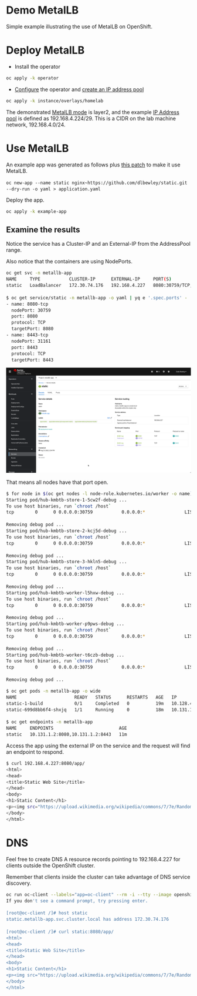 # Demo MetalLB

Simple example illustrating the use of MetalLB on OpenShift.

# Deploy MetalLB

* Install the operator

```bash
oc apply -k operator
```

* [Configure](instance/base/metallb.yaml) the operator and [create an IP address pool](https://docs.openshift.com/container-platform/latest/networking/metallb/metallb-configure-address-pools.html)

```bash
oc apply -k instance/overlays/homelab
```

The demonstrated [MetalLB mode](https://docs.openshift.com/container-platform/latest/networking/metallb/about-advertising-ipaddresspool.html) is layer2, and the example [IP Address pool](instance/overlays/homelab/ipaddresspool.yaml) is defined as 192.168.4.224/29. This is a CIDR on the lab machine network, 192.168.4.0/24.

# Use MetalLB

An example app was generated as follows plus [this patch](example-app/patch-service.yaml) to make it use MetalLB.

`oc new-app --name static nginx~https://github.com/dlbewley/static.git --dry-run -o yaml > application.yaml`

Deploy the app.

```bash
oc apply -k example-app
```

## Examine the results

Notice the service has a Cluster-IP and an External-IP from the AddressPool range.

Also notice that the containers are using NodePorts.

```bash
oc get svc -n metallb-app
NAME     TYPE           CLUSTER-IP      EXTERNAL-IP     PORT(S)                         AGE
static   LoadBalancer   172.30.74.176   192.168.4.227   8080:30759/TCP,8443:31161/TCP   11m

$ oc get service/static -n metallb-app -o yaml | yq e '.spec.ports' -
- name: 8080-tcp
  nodePort: 30759
  port: 8080
  protocol: TCP
  targetPort: 8080
- name: 8443-tcp
  nodePort: 31161
  port: 8443
  protocol: TCP
  targetPort: 8443
```

![service-static.png](img/service-static.png)

That means all nodes have that port open.

```bash
$ for node in $(oc get nodes -l node-role.kubernetes.io/worker -o name); do oc debug $node -- netstat -tupln |grep 30759; done
Starting pod/hub-kmbtb-store-1-5cw2f-debug ...
To use host binaries, run `chroot /host`
tcp        0      0 0.0.0.0:30759           0.0.0.0:*               LISTEN      4141/openshift-sdn-

Removing debug pod ...
Starting pod/hub-kmbtb-store-2-kcj5d-debug ...
To use host binaries, run `chroot /host`
tcp        0      0 0.0.0.0:30759           0.0.0.0:*               LISTEN      4544/openshift-sdn-

Removing debug pod ...
Starting pod/hub-kmbtb-store-3-hkln5-debug ...
To use host binaries, run `chroot /host`
tcp        0      0 0.0.0.0:30759           0.0.0.0:*               LISTEN      3946/openshift-sdn-

Removing debug pod ...
Starting pod/hub-kmbtb-worker-l5hxw-debug ...
To use host binaries, run `chroot /host`
tcp        0      0 0.0.0.0:30759           0.0.0.0:*               LISTEN      3411/openshift-sdn-

Removing debug pod ...
Starting pod/hub-kmbtb-worker-p9pws-debug ...
To use host binaries, run `chroot /host`
tcp        0      0 0.0.0.0:30759           0.0.0.0:*               LISTEN      3255/openshift-sdn-

Removing debug pod ...
Starting pod/hub-kmbtb-worker-t6czb-debug ...
To use host binaries, run `chroot /host`
tcp        0      0 0.0.0.0:30759           0.0.0.0:*               LISTEN      3398/openshift-sdn-

Removing debug pod ...
```

```bash
$ oc get pods -n metallb-app -o wide
NAME                      READY   STATUS      RESTARTS   AGE   IP            NODE                     NOMINATED NODE   READINESS GATES
static-1-build            0/1     Completed   0          19m   10.128.4.67   hub-kmbtb-worker-t6czb   <none>           <none>
static-699d8bb6f4-shxjq   1/1     Running     0          18m   10.131.1.2    hub-kmbtb-worker-p9pws   <none>           <none>

$ oc get endpoints -n metallb-app
NAME     ENDPOINTS                         AGE
static   10.131.1.2:8080,10.131.1.2:8443   11m
```

Access the app using the external IP on the service and the request will find an endpoint to respond. 

```bash
$ curl 192.168.4.227:8080/app/
<html>
<head>
<title>Static Web Site</title>
</head>
<body>
<h1>Static Content</h1>
<p><img src="https://upload.wikimedia.org/wikipedia/commons/7/7e/Random_static.gif" /></p>
</body>
</html>
```

# DNS

Feel free to create DNS A resource records pointing to 192.168.4.227 for clients outside the OpenShift cluster.

Remember that clients inside the cluster can take advantage of DNS service discovery.

```bash
oc run oc-client --labels="app=oc-client" --rm -i --tty --image openshift4/ose-cli -n metallb-app -- /bin/bash
If you don't see a command prompt, try pressing enter.

[root@oc-client /]# host static
static.metallb-app.svc.cluster.local has address 172.30.74.176

[root@oc-client /]# curl static:8080/app/
<html>
<head>
<title>Static Web Site</title>
</head>
<body>
<h1>Static Content</h1>
<p><img src="https://upload.wikimedia.org/wikipedia/commons/7/7e/Random_static.gif" /></p>
</body>
</html>
```
